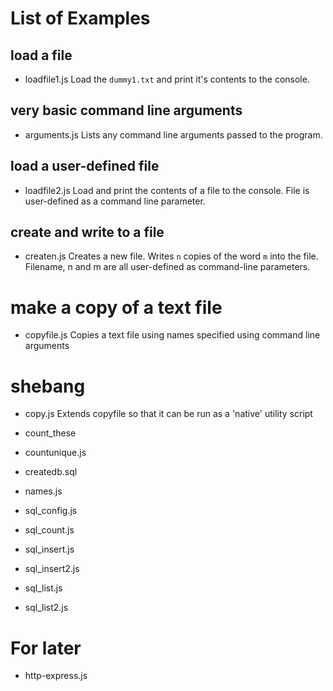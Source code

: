 # List of Examples

## load a file
* loadfile1.js
Load the `dummy1.txt` and print it's contents to the console.

## very basic command line arguments
* arguments.js
Lists any command line arguments passed to the program.

## load a user-defined file
* loadfile2.js
Load and print the contents of a file to the console.
File is user-defined as a command line parameter.

## create and write to a file
* createn.js
Creates a new file.
Writes `n` copies of the word `m` into the file.
Filename, n and m are all user-defined as command-line parameters.

# make a copy of a text file
* copyfile.js
Copies a text file using names specified using command line arguments

# shebang 
* copy.js
Extends copyfile so that it can be run as a 'native' utility script



* count_these
* countunique.js

* createdb.sql

* names.js
* sql_config.js
* sql_count.js
* sql_insert.js
* sql_insert2.js
* sql_list.js
* sql_list2.js

# For later
* http-express.js
